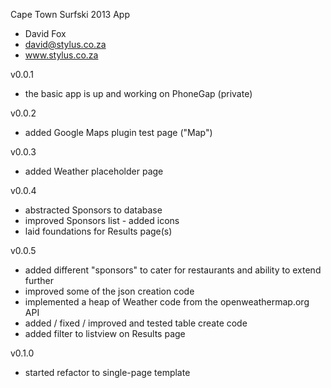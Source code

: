 Cape Town Surfski 2013 App
- David Fox
- david@stylus.co.za
- www.stylus.co.za

v0.0.1
- the basic app is up and working on PhoneGap (private)

v0.0.2
- added Google Maps plugin test page ("Map")

v0.0.3
- added Weather placeholder page

v0.0.4
- abstracted Sponsors to database
- improved Sponsors list - added icons
- laid foundations for Results page(s)

v0.0.5
- added different "sponsors" to cater for restaurants and ability to extend further
- improved some of the json creation code
- implemented a heap of Weather code from the openweathermap.org API
- added / fixed / improved and tested table create code
- added filter to listview on Results page

v0.1.0
- started refactor to single-page template